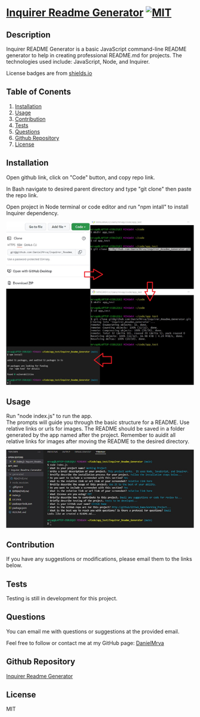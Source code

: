 # [Inquirer Readme Generator](https://github.com/DanielMrva/Inquirer_Readme_Generator) [![MIT](https://img.shields.io/badge/License-MIT-brightgreen)](https://opensource.org/licenses/MIT)
  
  ## Description
  Inquirer README Generator is a basic JavaScript command-line README generator to help in creating professional README.md for projects.  The technologies used include: JavaScript, Node, and Inquirer. 
  
  License badges are from [shields.io](https://shields.io/)

  ## Table of Conents
   1. [Installation](#installation)
   1. [Usage](#usage)
   1. [Contribution](#contribution)
   1. [Tests](#tests)
   1. [Questions](#questions)
   1. [Github Repository](#github-repository)
   1. [License](#license)
  
  ## Installation
  Open github link, click on "Code" button, and copy repo link. 

  In Bash navigate to desired parent directory and type "git clone" then paste the repo link.

  Open project in Node terminal or code editor and run "npm intall" to install Inquirer dependency.

  ![installation](./assets/images/install.png)
  
  ## Usage 
  Run "node index.js" to run the app.  
  The prompts will guide you through the basic structure for a README. Use relative links or urls for images. 
  The README should be saved in a folder generated by the app named after the project. 
  Remember to auidit all relative links for images after moving the README to the desired directory.

  ![usage](./assets/images/usage.png)

  ## Contribution
  If you have any suggestions or modifications, please email them to the links below.
  
  ## Tests
  Testing is still in development for this project. 
  
  ## Questions
  You can email me with questions or suggestions at the provided email.

  Feel free to follow or contact me at my GitHub page: [DanielMrva](https://github.com/DanielMrva)
  
  
  ## Github Repository
  [Inquirer Readme Generator](https://github.com/DanielMrva/Inquirer_Readme_Generator)
  
  ## License 
  MIT
